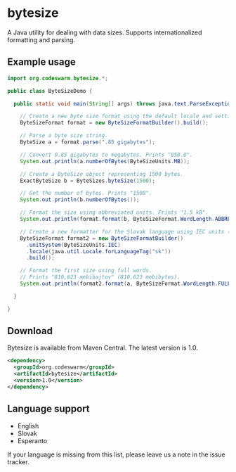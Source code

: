 bytesize
========

A Java utility for dealing with data sizes.
Supports internationalized formatting and parsing.

Example usage
-------------

```java
import org.codeswarm.bytesize.*;

public class ByteSizeDemo {

  public static void main(String[] args) throws java.text.ParseException {

    // Create a new byte size format using the default locale and settings.
    ByteSizeFormat format = new ByteSizeFormatBuilder().build();

    // Parse a byte size string.
    ByteSize a = format.parse(".85 gigabytes");

    // Convert 0.85 gigabytes to megabytes. Prints "850.0".
    System.out.println(a.numberOfBytes(ByteSizeUnits.MB));

    // Create a ByteSize object representing 1500 bytes.
    ExactByteSize b = ByteSizes.byteSize(1500);

    // Get the number of bytes. Prints "1500".
    System.out.println(b.numberOfBytes());

    // Format the size using abbreviated units. Prints "1.5 kB".
    System.out.println(format.format(b, ByteSizeFormat.WordLength.ABBREVIATION));

    // Create a new formatter for the Slovak language using IEC units (powers of 2)
    ByteSizeFormat format2 = new ByteSizeFormatBuilder()
      .unitSystem(ByteSizeUnits.IEC)
      .locale(java.util.Locale.forLanguageTag("sk"))
      .build();

    // Format the first size using full words.
    // Prints "810,623 mebibajtov" (810.623 mebibytes).
    System.out.println(format2.format(a, ByteSizeFormat.WordLength.FULL));

  }

}
```

Download
--------

Bytesize is available from Maven Central.
The latest version is 1.0.

```xml
<dependency>
  <groupId>org.codeswarm</groupId>
  <artifactId>bytesize</artifactId>
  <version>1.0</version>
</dependency>
```

Language support
----------------

* English
* Slovak
* Esperanto

If your language is missing from this list,
please leave us a note in the issue tracker.

